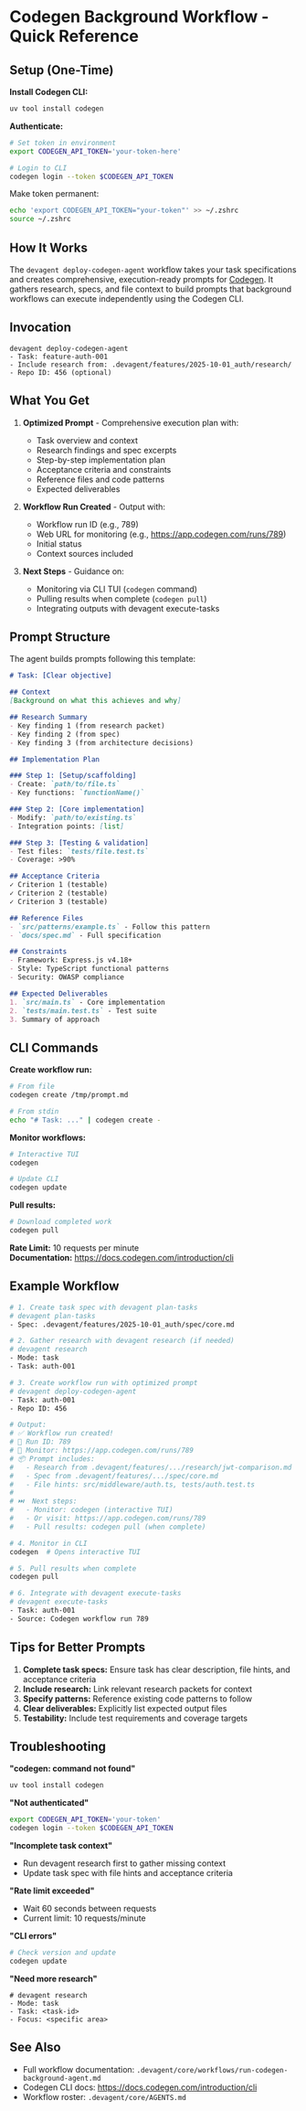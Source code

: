 # Codegen Background Workflow - Quick Reference

## Setup (One-Time)

**Install Codegen CLI:**
```bash
uv tool install codegen
```

**Authenticate:**
```bash
# Set token in environment
export CODEGEN_API_TOKEN='your-token-here'

# Login to CLI
codegen login --token $CODEGEN_API_TOKEN
```

Make token permanent:
```bash
echo 'export CODEGEN_API_TOKEN="your-token"' >> ~/.zshrc
source ~/.zshrc
```

## How It Works

The `devagent deploy-codegen-agent` workflow takes your task specifications and creates comprehensive, execution-ready prompts for [Codegen](https://docs.codegen.com/introduction/cli). It gathers research, specs, and file context to build prompts that background workflows can execute independently using the Codegen CLI.

## Invocation

```
devagent deploy-codegen-agent
- Task: feature-auth-001
- Include research from: .devagent/features/2025-10-01_auth/research/
- Repo ID: 456 (optional)
```

## What You Get

1. **Optimized Prompt** - Comprehensive execution plan with:
   - Task overview and context
   - Research findings and spec excerpts
   - Step-by-step implementation plan
   - Acceptance criteria and constraints
   - Reference files and code patterns
   - Expected deliverables

2. **Workflow Run Created** - Output with:
   - Workflow run ID (e.g., 789)
   - Web URL for monitoring (e.g., https://app.codegen.com/runs/789)
   - Initial status
   - Context sources included

3. **Next Steps** - Guidance on:
   - Monitoring via CLI TUI (`codegen` command)
   - Pulling results when complete (`codegen pull`)
   - Integrating outputs with devagent execute-tasks

## Prompt Structure

The agent builds prompts following this template:

```markdown
# Task: [Clear objective]

## Context
[Background on what this achieves and why]

## Research Summary
- Key finding 1 (from research packet)
- Key finding 2 (from spec)
- Key finding 3 (from architecture decisions)

## Implementation Plan

### Step 1: [Setup/scaffolding]
- Create: `path/to/file.ts`
- Key functions: `functionName()`

### Step 2: [Core implementation]
- Modify: `path/to/existing.ts`
- Integration points: [list]

### Step 3: [Testing & validation]
- Test files: `tests/file.test.ts`
- Coverage: >90%

## Acceptance Criteria
✓ Criterion 1 (testable)
✓ Criterion 2 (testable)
✓ Criterion 3 (testable)

## Reference Files
- `src/patterns/example.ts` - Follow this pattern
- `docs/spec.md` - Full specification

## Constraints
- Framework: Express.js v4.18+
- Style: TypeScript functional patterns
- Security: OWASP compliance

## Expected Deliverables
1. `src/main.ts` - Core implementation
2. `tests/main.test.ts` - Test suite
3. Summary of approach
```

## CLI Commands

**Create workflow run:**
```bash
# From file
codegen create /tmp/prompt.md

# From stdin
echo "# Task: ..." | codegen create -
```

**Monitor workflows:**
```bash
# Interactive TUI
codegen

# Update CLI
codegen update
```

**Pull results:**
```bash
# Download completed work
codegen pull
```

**Rate Limit:** 10 requests per minute  
**Documentation:** https://docs.codegen.com/introduction/cli

## Example Workflow

```bash
# 1. Create task spec with devagent plan-tasks
# devagent plan-tasks
- Spec: .devagent/features/2025-10-01_auth/spec/core.md

# 2. Gather research with devagent research (if needed)
# devagent research
- Mode: task
- Task: auth-001

# 3. Create workflow run with optimized prompt
# devagent deploy-codegen-agent
- Task: auth-001
- Repo ID: 456

# Output:
# ✅ Workflow run created!
# 📝 Run ID: 789
# 🔗 Monitor: https://app.codegen.com/runs/789
# 📦 Prompt includes:
#   - Research from .devagent/features/.../research/jwt-comparison.md
#   - Spec from .devagent/features/.../spec/core.md
#   - File hints: src/middleware/auth.ts, tests/auth.test.ts
#
# ⏭️  Next steps:
#   - Monitor: codegen (interactive TUI)
#   - Or visit: https://app.codegen.com/runs/789
#   - Pull results: codegen pull (when complete)

# 4. Monitor in CLI
codegen  # Opens interactive TUI

# 5. Pull results when complete
codegen pull

# 6. Integrate with devagent execute-tasks
# devagent execute-tasks
- Task: auth-001
- Source: Codegen workflow run 789
```

## Tips for Better Prompts

1. **Complete task specs:** Ensure task has clear description, file hints, and acceptance criteria
2. **Include research:** Link relevant research packets for context
3. **Specify patterns:** Reference existing code patterns to follow
4. **Clear deliverables:** Explicitly list expected output files
5. **Testability:** Include test requirements and coverage targets

## Troubleshooting

**"codegen: command not found"**
```bash
uv tool install codegen
```

**"Not authenticated"**
```bash
export CODEGEN_API_TOKEN='your-token'
codegen login --token $CODEGEN_API_TOKEN
```

**"Incomplete task context"**
- Run devagent research first to gather missing context
- Update task spec with file hints and acceptance criteria

**"Rate limit exceeded"**
- Wait 60 seconds between requests
- Current limit: 10 requests/minute

**"CLI errors"**
```bash
# Check version and update
codegen update
```

**"Need more research"**
```
# devagent research
- Mode: task
- Task: <task-id>
- Focus: <specific area>
```

## See Also

- Full workflow documentation: `.devagent/core/workflows/run-codegen-background-agent.md`
- Codegen CLI docs: https://docs.codegen.com/introduction/cli
- Workflow roster: `.devagent/core/AGENTS.md`

